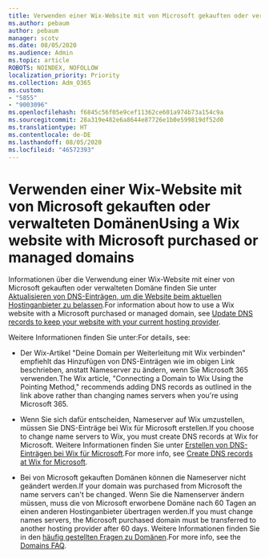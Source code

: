 ```yaml
---
title: Verwenden einer Wix-Website mit von Microsoft gekauften oder verwalteten Domänen
ms.author: pebaum
author: pebaum
manager: scotv
ms.date: 08/05/2020
ms.audience: Admin
ms.topic: article
ROBOTS: NOINDEX, NOFOLLOW
localization_priority: Priority
ms.collection: Adm_O365
ms.custom:
- "5855"
- "9003096"
ms.openlocfilehash: f6845c56f05e9cef11362ce601a974b73a154c9a
ms.sourcegitcommit: 28a319e482e6a8644e87726e1b0e599819df52d0
ms.translationtype: HT
ms.contentlocale: de-DE
ms.lasthandoff: 08/05/2020
ms.locfileid: "46572393"
---
```

# <a name="using-a-wix-website-with-microsoft-purchased-or-managed-domains"></a><span data-ttu-id="98707-102">Verwenden einer Wix-Website mit von Microsoft gekauften oder verwalteten Domänen</span><span class="sxs-lookup"><span data-stu-id="98707-102">Using a Wix website with Microsoft purchased or managed domains</span></span>

<span data-ttu-id="98707-103">Informationen über die Verwendung einer Wix-Website mit einer von Microsoft gekauften oder verwalteten Domäne finden Sie unter [Aktualisieren von DNS-Einträgen, um die Website beim aktuellen Hostinganbieter zu belassen](https://docs.microsoft.com/microsoft-365/admin/dns/update-dns-records-to-retain-current-hosting-provider).</span><span class="sxs-lookup"><span data-stu-id="98707-103">For information about how to use a Wix website with a Microsoft purchased or managed domain, see [Update DNS records to keep your website with your current hosting provider](https://docs.microsoft.com/microsoft-365/admin/dns/update-dns-records-to-retain-current-hosting-provider).</span></span>

<span data-ttu-id="98707-104">Weitere Informationen finden Sie unter:</span><span class="sxs-lookup"><span data-stu-id="98707-104">For details, see:</span></span> 

- <span data-ttu-id="98707-105">Der Wix-Artikel "Deine Domain per Weiterleitung mit Wix verbinden" empfiehlt das Hinzufügen von DNS-Einträgen wie im obigen Link beschrieben, anstatt Nameserver zu ändern, wenn Sie Microsoft 365 verwenden.</span><span class="sxs-lookup"><span data-stu-id="98707-105">The Wix article, "Connecting a Domain to Wix Using the Pointing Method," recommends adding DNS records as outlined in the link above rather than changing names servers when you're using Microsoft 365.</span></span>

- <span data-ttu-id="98707-106">Wenn Sie sich dafür entscheiden, Nameserver auf Wix umzustellen, müssen Sie DNS-Einträge bei Wix für Microsoft erstellen.</span><span class="sxs-lookup"><span data-stu-id="98707-106">If you choose to change name servers to Wix, you must create DNS records at Wix for Microsoft.</span></span> <span data-ttu-id="98707-107">Weitere Informationen finden Sie unter [Erstellen von DNS-Einträgen bei Wix für Microsoft](https://docs.microsoft.com/microsoft-365/admin/dns/create-dns-records-at-wix).</span><span class="sxs-lookup"><span data-stu-id="98707-107">For more info, see [Create DNS records at Wix for Microsoft](https://docs.microsoft.com/microsoft-365/admin/dns/create-dns-records-at-wix).</span></span>

- <span data-ttu-id="98707-108">Bei von Microsoft gekauften Domänen können die Nameserver nicht geändert werden.</span><span class="sxs-lookup"><span data-stu-id="98707-108">If your domain was purchased from Microsoft the name servers can't be changed.</span></span> <span data-ttu-id="98707-109">Wenn Sie die Namenserver ändern müssen, muss die von Microsoft erworbene Domäne nach 60 Tagen an einen anderen Hostinganbieter übertragen werden.</span><span class="sxs-lookup"><span data-stu-id="98707-109">If you must change names servers, the Microsoft purchased domain must be transferred to another hosting provider after 60 days.</span></span> <span data-ttu-id="98707-110">Weitere Informationen finden Sie in den [häufig gestellten Fragen zu Domänen](https://docs.microsoft.com/microsoft-365/admin/setup/domains-faq#can-i-transfer-a-domain-i-purchased-from-microsoft-to-another-provider).</span><span class="sxs-lookup"><span data-stu-id="98707-110">For more info, see the [Domains FAQ](https://docs.microsoft.com/microsoft-365/admin/setup/domains-faq#can-i-transfer-a-domain-i-purchased-from-microsoft-to-another-provider).</span></span>